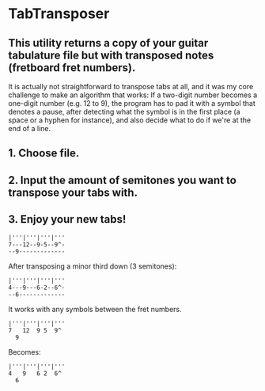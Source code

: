# TabTransposer
## This utility returns a copy of your guitar tabulature file but with transposed notes (fretboard fret numbers).

It is actually not straightforward to transpose tabs at all, and it was my core challenge to make an algorithm that works:
If a two-digit number becomes a one-digit number (e.g. 12 to 9), the program has to pad it with a symbol that denotes a pause,
after detecting what the symbol is in the first place (a space or a hyphen for instance), and also decide what to do if we're
at the end of a line.

## 1. Choose file.
## 2. Input the amount of semitones you want to transpose your tabs with.
## 3. Enjoy your new tabs!

```
|'''|'''|'''|'''
7---12--9-5--9^-
--9-------------
```

After transposing a minor third down (3 semitones):

```
|'''|'''|'''|'''
4---9---6-2--6^-
--6-------------
```

It works with any symbols between the fret numbers.

```
|'''|'''|'''|'''
7   12  9 5  9^ 
  9            
```

Becomes:

```
|'''|'''|'''|'''
4   9   6 2  6^ 
  6          
```
